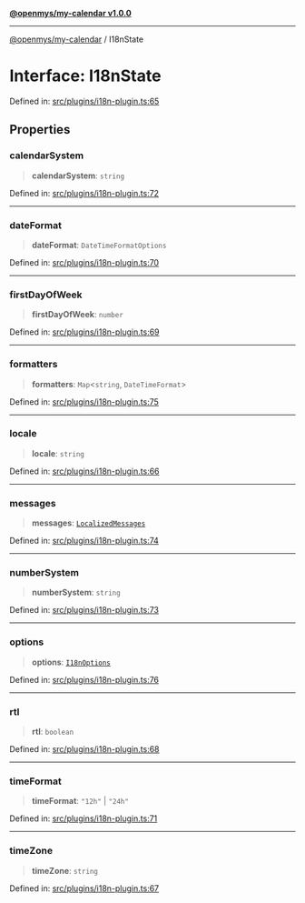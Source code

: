 [**@openmys/my-calendar v1.0.0**](../README.md)

***

[@openmys/my-calendar](../globals.md) / I18nState

# Interface: I18nState

Defined in: [src/plugins/i18n-plugin.ts:65](https://github.com/openmys/my-calendar/blob/96ebce4306bfb6a4ab4c4297a9b422c56933c5da/src/plugins/i18n-plugin.ts#L65)

## Properties

### calendarSystem

> **calendarSystem**: `string`

Defined in: [src/plugins/i18n-plugin.ts:72](https://github.com/openmys/my-calendar/blob/96ebce4306bfb6a4ab4c4297a9b422c56933c5da/src/plugins/i18n-plugin.ts#L72)

***

### dateFormat

> **dateFormat**: `DateTimeFormatOptions`

Defined in: [src/plugins/i18n-plugin.ts:70](https://github.com/openmys/my-calendar/blob/96ebce4306bfb6a4ab4c4297a9b422c56933c5da/src/plugins/i18n-plugin.ts#L70)

***

### firstDayOfWeek

> **firstDayOfWeek**: `number`

Defined in: [src/plugins/i18n-plugin.ts:69](https://github.com/openmys/my-calendar/blob/96ebce4306bfb6a4ab4c4297a9b422c56933c5da/src/plugins/i18n-plugin.ts#L69)

***

### formatters

> **formatters**: `Map`\<`string`, `DateTimeFormat`\>

Defined in: [src/plugins/i18n-plugin.ts:75](https://github.com/openmys/my-calendar/blob/96ebce4306bfb6a4ab4c4297a9b422c56933c5da/src/plugins/i18n-plugin.ts#L75)

***

### locale

> **locale**: `string`

Defined in: [src/plugins/i18n-plugin.ts:66](https://github.com/openmys/my-calendar/blob/96ebce4306bfb6a4ab4c4297a9b422c56933c5da/src/plugins/i18n-plugin.ts#L66)

***

### messages

> **messages**: [`LocalizedMessages`](LocalizedMessages.md)

Defined in: [src/plugins/i18n-plugin.ts:74](https://github.com/openmys/my-calendar/blob/96ebce4306bfb6a4ab4c4297a9b422c56933c5da/src/plugins/i18n-plugin.ts#L74)

***

### numberSystem

> **numberSystem**: `string`

Defined in: [src/plugins/i18n-plugin.ts:73](https://github.com/openmys/my-calendar/blob/96ebce4306bfb6a4ab4c4297a9b422c56933c5da/src/plugins/i18n-plugin.ts#L73)

***

### options

> **options**: [`I18nOptions`](I18nOptions.md)

Defined in: [src/plugins/i18n-plugin.ts:76](https://github.com/openmys/my-calendar/blob/96ebce4306bfb6a4ab4c4297a9b422c56933c5da/src/plugins/i18n-plugin.ts#L76)

***

### rtl

> **rtl**: `boolean`

Defined in: [src/plugins/i18n-plugin.ts:68](https://github.com/openmys/my-calendar/blob/96ebce4306bfb6a4ab4c4297a9b422c56933c5da/src/plugins/i18n-plugin.ts#L68)

***

### timeFormat

> **timeFormat**: `"12h"` \| `"24h"`

Defined in: [src/plugins/i18n-plugin.ts:71](https://github.com/openmys/my-calendar/blob/96ebce4306bfb6a4ab4c4297a9b422c56933c5da/src/plugins/i18n-plugin.ts#L71)

***

### timeZone

> **timeZone**: `string`

Defined in: [src/plugins/i18n-plugin.ts:67](https://github.com/openmys/my-calendar/blob/96ebce4306bfb6a4ab4c4297a9b422c56933c5da/src/plugins/i18n-plugin.ts#L67)
